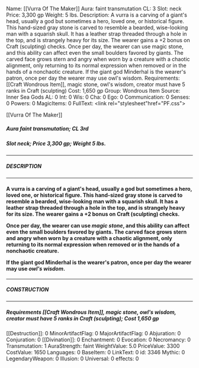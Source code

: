 Name: [[Vurra Of The Maker]]
Aura: faint transmutation
CL: 3
Slot: neck
Price: 3,300 gp
Weight: 5 lbs.
Description: A vurra is a carving of a giant's head, usually a god but sometimes a hero, loved one, or historical figure. This hand-sized gray stone is carved to resemble a bearded, wise-looking man with a squarish skull. It has a leather strap threaded through a hole in the top, and is strangely heavy for its size. The wearer gains a +2 bonus on Craft (sculpting) checks. Once per day, the wearer can use magic stone, and this ability can affect even the small boulders favored by giants. The carved face grows stern and angry when worn by a creature with a chaotic alignment, only returning to its normal expression when removed or in the hands of a nonchaotic creature. If the giant god Minderhal is the wearer's patron, once per day the wearer may use owl's wisdom.
Requirements: [[Craft Wondrous Item]], magic stone, owl's wisdom, creator must have 5 ranks in Craft (sculpting)
Cost: 1,650 gp
Group: Wondrous Item
Source: Inner Sea Gods
AL: 0
Int: 0
Wis: 0
Cha: 0
Ego: 0
Communication: 0
Senses: 0
Powers: 0
MagicItems: 0
FullText: <link rel="stylesheet"href="PF.css"><div class="heading"><p class="alignleft">[[Vurra Of The Maker]]</p><div style="clear: both;"></div></div><div><h5><b>Aura </b>faint transmutation; <b>CL </b>3rd</h5><h5><b>Slot </b>neck; <b>Price </b>3,300 gp; <b>Weight </b>5 lbs.</h5></div><hr/><div><h5><b>DESCRIPTION</b></h5></div><hr/><div><h4><p>A vurra is a carving of a giant's head, usually a god but sometimes a hero, loved one, or historical figure. This hand-sized gray stone is carved to resemble a bearded, wise-looking man with a squarish skull. It has a leather strap threaded through a hole in the top, and is strangely heavy for its size. The wearer gains a +2 bonus on Craft (sculpting) checks.</p><p>Once per day, the wearer can use <i>magic stone</i>, and this ability can affect even the small boulders favored by giants. The carved face grows stern and angry when worn by a creature with a chaotic alignment, only returning to its normal expression when removed or in the hands of a nonchaotic creature.</p><p>If the giant god Minderhal is the wearer's patron, once per day the wearer may use <i>owl's wisdom</i>.</p></h4></div><hr/><div><h5><b>CONSTRUCTION</b></h5></div><hr/><div><h5><b>Requirements </b>[[Craft Wondrous Item]], <i>magic stone</i>, <i>owl's wisdom</i>, creator must have 5 ranks in Craft (sculpting); <b>Cost </b>1,650 gp</h5></div>
[[Destruction]]: 0
MinorArtifactFlag: 0
MajorArtifactFlag: 0
Abjuration: 0
Conjuration: 0
[[Divination]]: 0
Enchantment: 0
Evocation: 0
Necromancy: 0
Transmutation: 1
AuraStrength: faint
WeightValue: 5.0
PriceValue: 3300
CostValue: 1650
Languages: 0
BaseItem: 0
LinkText: 0
id: 3346
Mythic: 0
LegendaryWeapon: 0
Illusion: 0
Universal: 0
effects: 0
